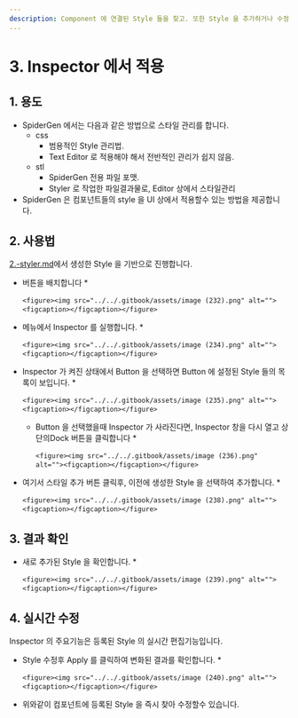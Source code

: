 ```yaml
---
description: Component 에 연결된 Style 들을 찾고. 또한 Style 을 추가하거나 수정할때 사용하는 기능
---
```


# 3. Inspector 에서 적용

## 1. 용도

* SpiderGen 에서는 다음과 같은 방법으로 스타일 관리를 합니다.
  * css&#x20;
    * 범용적인 Style 관리법.&#x20;
    * Text Editor 로 적용해야 해서 전반적인 관리가 쉽지 않음.
  * stl
    * SpiderGen 전용 파일 포맷.
    * Styler 로 작업한 파일결과물로, Editor 상에서 스타일관리
* SpiderGen 은 컴포넌트들의 style 을 UI 상에서 적용할수 있는 방법을 제공합니다.

## 2. 사용법

[2.-styler.md](2.-styler.md "mention")에서 생성한 Style 을 기반으로 진행합니다.

* 버튼을 배치합니다
  *

      <figure><img src="../../.gitbook/assets/image (232).png" alt=""><figcaption></figcaption></figure>
* 메뉴에서 Inspector 를 실행합니다.
  *

      <figure><img src="../../.gitbook/assets/image (234).png" alt=""><figcaption></figcaption></figure>


* Inspector 가 켜진 상태에서 Button 을 선택하면 Button 에 설정된 Style 들의 목록이 보입니다.
  *

      <figure><img src="../../.gitbook/assets/image (235).png" alt=""><figcaption></figcaption></figure>


  * Button 을 선택했을때 Inspector 가 사라진다면, Inspector 창을 다시 열고 상단의Dock 버튼을 클릭합니다
    *

        <figure><img src="../../.gitbook/assets/image (236).png" alt=""><figcaption></figcaption></figure>
* 여기서  스타일 추가 버튼 클릭후, 이전에 생성한 Style 을 선택하여 추가합니다.
  *

      <figure><img src="../../.gitbook/assets/image (238).png" alt=""><figcaption></figcaption></figure>



## 3. 결과 확인

* 새로 추가된 Style 을 확인합니다.
  *

      <figure><img src="../../.gitbook/assets/image (239).png" alt=""><figcaption></figcaption></figure>



## 4. 실시간 수정

Inspector 의 주요기능은 등록된 Style 의 실시간 편집기능입니다.

* Style 수정후 Apply 를 클릭하여 변화된 결과를 확인합니다.
  *

      <figure><img src="../../.gitbook/assets/image (240).png" alt=""><figcaption></figcaption></figure>


* 위와같이  컴포넌트에 등록된 Style 을 즉시 찾아 수정할수 있습니다.



